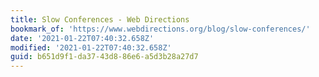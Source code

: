 ```yaml
---
title: Slow Conferences - Web Directions
bookmark_of: 'https://www.webdirections.org/blog/slow-conferences/'
date: '2021-01-22T07:40:32.658Z'
modified: '2021-01-22T07:40:32.658Z'
guid: b651d9f1-da37-43d8-86e6-a5d3b28a27d7
---
```

 
